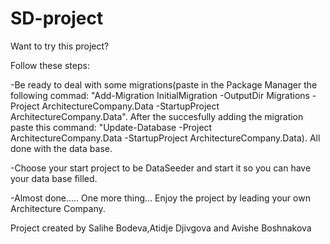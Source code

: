 # SD-project
Want to try this project?

Follow these steps: 

   -Be ready to deal with some migrations(paste in the Package Manager the following commad: "Add-Migration InitialMigration -OutputDir Migrations  -Project ArchitectureCompany.Data -StartupProject ArchitectureCompany.Data". After the succesfully adding the migration paste this command: "Update-Database -Project ArchitectureCompany.Data -StartupProject ArchitectureCompany.Data). All done with the data base.
	
   -Choose your start project to be DataSeeder and start it so you can have your data base filled.
	
   -Almost done..... One more thing... Enjoy the project by leading your own Architecture Company.
	
Project created by Salihe Bodeva,Atidje Djivgova and Avishe Boshnakova
